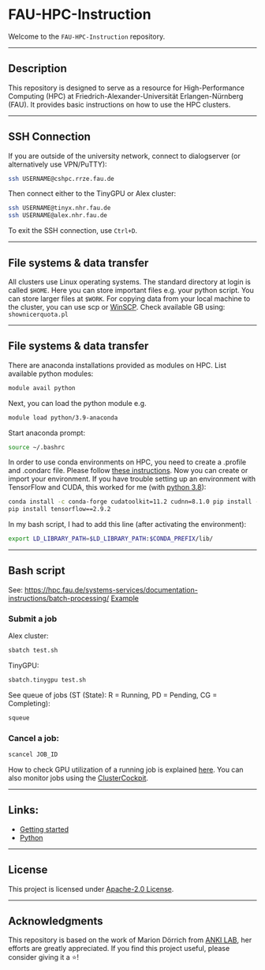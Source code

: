 # FAU-HPC-Instruction

Welcome to the `FAU-HPC-Instruction` repository. 

---

## Description

This repository is designed to serve as a resource for High-Performance Computing (HPC) at Friedrich-Alexander-Universität Erlangen-Nürnberg (FAU). It provides basic instructions on how to use the HPC clusters.

---

## SSH Connection

If you are outside of the university network, connect to dialogserver (or alternatively use VPN/PuTTY):

```bash
ssh USERNAME@cshpc.rrze.fau.de
```
Then connect either to the TinyGPU or Alex cluster:
```bash
ssh USERNAME@tinyx.nhr.fau.de
ssh USERNAME@alex.nhr.fau.de
```
To exit the SSH connection, use `Ctrl+D`.

---

## File systems & data transfer

All clusters use Linux operating systems. The standard directory at login is called `$HOME`. Here you can store important files e.g. your python script. You can store larger files at `$WORK`.
For copying data from your local machine to the cluster, you can use scp or [WinSCP](https://winscp.net/eng/download.php).
Check available GB using: `shownicerquota.pl`

---

## File systems & data transfer

There are anaconda installations provided as modules on HPC. List available python modules:
```bash
module avail python
```
Next, you can load the python module e.g.
```bash
module load python/3.9-anaconda
```
Start anaconda prompt:
```bash
source ~/.bashrc
```

In order to use conda environments on HPC, you need to create a .profile and .condarc file. Please follow [these instructions](https://hpc.fau.de/systems-services/documentation-instructions/special-applications-and-tips-tricks/python-and-jupyter/#:~:text=quantumtools%20on%20woody.-,Conda%20environment,-In%20order%20to). Now you can create or import your environment.
If you have trouble setting up an environment with TensorFlow and CUDA, this worked for me (with [python 3.8](https://www.python.org/downloads/release/python-380/)):
```bash
conda install -c conda-forge cudatoolkit=11.2 cudnn=8.1.0 pip install --upgrade pip
pip install tensorflow==2.9.2
```

In my bash script, I had to add this line (after activating the environment):
```bash
export LD_LIBRARY_PATH=$LD_LIBRARY_PATH:$CONDA_PREFIX/lib/
```

---

## Bash script

See: https://hpc.fau.de/systems-services/documentation-instructions/batch-processing/
[Example](test.sh)

### Submit a job

Alex cluster:
```bash
sbatch test.sh
```
TinyGPU:
```bash
sbatch.tinygpu test.sh
```
See queue of jobs (ST (State): R = Running, PD = Pending, CG = Completing):
```bash
squeue
```

### Cancel a job:
```bash
scancel JOB_ID
```
How to check GPU utilization of a running job is explained [here](https://hpc.fau.de/systems-services/documentation-instructions/clusters/tinygpu-cluster/#:~:text=the%20salloc%20command.-,Attach%20to%20a%20running%20job,-On%20the%20frontend).
You can also monitor jobs using the [ClusterCockpit](https://hpc.fau.de/systems-services/documentation-instructions/job-monitoring-with-clustercockpit/).

---

## Links:

- [Getting started](https://hpc.fau.de/systems-services/documentation-instructions/getting-started/)
- [Python](https://hpc.fau.de/systems-services/documentation-instructions/special-applications-and-tips-tricks/python-and-jupyter/)

---

## License

This project is licensed under [Apache-2.0 License](LICENSE). 

---

## Acknowledgments
This repository is based on the work of Marion Dörrich from [ANKI LAB](https://anki.xyz/), her efforts are greatly appreciated.
If you find this project useful, please consider giving it a ⭐️!
